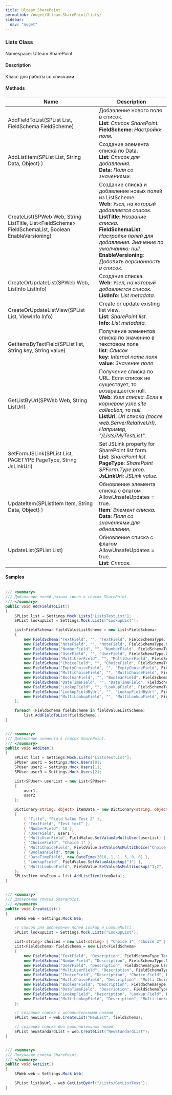 ```yaml
---
title: Ulteam.SharePoint 
permalink: /nuget/Ulteam.SharePoint/lists/
sidebar:
  nav: "nuget"
---
```


### Lists Class
Namespace: Ulteam.SharePoint

#### Description
Класс для работы со списками.


#### Methods

| Name | Description |
|-|-|
| AddFieldToList(SPList List, FieldSchema FieldScheme) | Добавление нового поля в список.  <br> **List**: *Список SharePoint.*  <br> **FieldScheme**: *Настройки поля.*  |
| AddListItem(SPList List, String Data, Object} ) | Создание элемента списка по Data.  <br> **List**: *Список для добавления.*  <br> **Data**: *Поля со значениями.*  |
| CreateList(SPWeb Web, String ListTitle, List&lt;FieldSchema&gt; FieldSchemaList, Boolean EnableVersioning) | Создание списка и добавление новых полей из ListScheme.  <br> **Web**: *Узел, на который добавляется список.*  <br> **ListTitle**: *Название списка.*  <br> **FieldSchemaList**: *Настройки полей для добавления. Значение по умолчанию: null.*  <br> **EnableVersioning**: *Добавить версионность в список.*  |
| CreateOrUpdateList(SPWeb Web, ListInfo ListInfo) | Создание списка.  <br> **Web**: *Узел, на который добавляется список.*  <br> **ListInfo**: *List metadata.*  |
| CreateOrUpdateListView(SPList List, ViewInfo Info) | Create or update existing list view.  <br> **List**: *SharePoint list.*  <br> **Info**: *List metadata.*  |
| GetItemsByTextField(SPList list, String key, String value) | Получение элементов списка по значению в текстовом поле  <br> **list**: *Список*  <br> **key**: *Internal name поля*  <br> **value**: *Значение поля*  |
| GetListByUrl(SPWeb Web, String ListUrl) | Получение списка по URL. Если список не существует, то возвращается null.  <br> **Web**: *Узел списка. Если в корневом узле site collection, то null.*  <br> **ListUrl**: *Url списка (после web.ServerRelativeUrl). Например, "/Lists/MyTestList".*  |
| SetFormJSLink(SPList List, PAGETYPE PageType, String JsLinkUrl) | Set JSLink property for SharePoint list form.  <br> **List**: *SharePoint list.*  <br> **PageType**: *SharePoint SPForm.Type prop.*  <br> **JsLinkUrl**: *JSLink value.*  |
| UpdateItem(SPListItem Item, String Data, Object} ) | Обновление элемента списка с флагом AllowUnsafeUpdates = true.  <br> **Item**: *Элемент списка.*  <br> **Data**: *Поля со значениями для обновления.*  |
| UpdateList(SPList List) | Обновление списка с флагом AllowUnsafeUpdates = true.  <br> **List**: *Список.*  |

#### Samples
```csharp

/// <summary>
/// Добавление полей разных типов в список SharePoint.
/// </summary>
public void AddFieldToList()
{
    SPList list = Settings.Mock.Lists["ListsTestList"];
    SPList lookupList = Settings.Mock.Lists["LookupList"];

    List<FieldSchema> fieldValueListScheme = new List<FieldSchema>
    {
        new FieldSchema("TextField", "", "TextField", FieldSchemaType.Text),
        new FieldSchema("NoteField", "", "NoteField", FieldSchemaType.Note),
        new FieldSchema("NumberField", "", "NumberField", FieldSchemaType.Number),
        new FieldSchema("UserField", "", "UserField", FieldSchemaType.User),
        new FieldSchema("MultiUserField", "", "MultiUserField", FieldSchemaType.UserMulti),
        new FieldSchema("ChoiceField", "", "ChoiceField", FieldSchemaType.Choice, new List<string> { "Choice test 1", "Choice test 2" }),
        new FieldSchema("EmptyChoiceField", "", "EmptyChoiceField", FieldSchemaType.Choice, new List<string> {}),
        new FieldSchema("MultiChoiceField", "", "MultiChoiceField", FieldSchemaType.MultiChoice, new List<string> { "Choice test 1", "Choice test 2" }),
        new FieldSchema("BooleanField", "", "BooleanField", FieldSchemaType.Boolean),
        new FieldSchema("DateTimeField", "", "DateTimeField", FieldSchemaType.DateTime),
        new FieldSchema("LookupField", "", "LookupField", FieldSchemaType.Lookup, lookupList.ID, "Title"),
        new FieldSchema("LookupFieldByUrl", "", "LookupFieldByUrl", FieldSchemaType.Lookup, "/Lists/LookupList", "Title"),
        new FieldSchema("MultiLookupField", "", "MultiLookupField", FieldSchemaType.LookupMulti, lookupList.ID, "Title")
    };

    foreach (FieldSchema fieldScheme in fieldValueListScheme)
        list.AddFieldToList(fieldScheme);
}
```
```csharp

/// <summary>
/// Добавление элемента в список SharePoint.
/// </summary>
public void AddItem()
{
    SPList list = Settings.Mock.Lists["ListsTestList"];
    SPUser user1 = Settings.Mock.Users[0];
    SPUser user2 = Settings.Mock.Users[1];
    SPUser user3 = Settings.Mock.Users[2];

    List<SPUser> userList = new List<SPUser>
    {
        user1,
        user2
    };

    Dictionary<string, object> itemData = new Dictionary<string, object>
    {
        { "Title", "Field Value Test 2" },
        { "TextField", "Test text" },
        { "NumberField", 10 },
        { "UserField", user1 },
        { "MultiUserField", FieldValue.SetValueAsMultiUser(userList) },
        { "ChoiceField", "Choice 1" },
        { "MultiChoiceField", FieldValue.SetValueAsMultiChoice("Choice 1;Choice 2", ';') },
        { "BooleanField", true },
        { "DateTimeField", new DateTime(2018, 1, 1, 5, 0, 0) },
        { "LookupField", FieldValue.SetValueAsLookup("1") },
        { "MultiLookupField", FieldValue.SetValueAsMultiLookup("1;2", ';') }
    };
    SPListItem newItem = list.AddListItem(itemData);
}
```
```csharp

/// <summary>
/// Добавление списка SharePoint.
/// </summary>
public void CreateList()
{
    SPWeb web = Settings.Mock.Web;

    // список для добавление полей Lookup и LookupMulti
    SPList lookupList = Settings.Mock.Lists["LookupList"];

    List<string> choices = new List<string> { "Choice 1", "Choice 2" };
    List<FieldSchema> fieldSchema = new List<FieldSchema>
    {
        new FieldSchema("TextField", "Description", FieldSchemaType.Text),
        new FieldSchema("NumberField", "Description", FieldSchemaType.Number),
        new FieldSchema("UserField", "Description", FieldSchemaType.User),
        new FieldSchema("MultiUserField", "Description", FieldSchemaType.UserMulti),
        new FieldSchema("ChoiceField", "Description", "Choice Field", FieldSchemaType.Choice, choices),
        new FieldSchema("MultiChoiceField", "Description", "Multi Choice Field", FieldSchemaType.MultiChoice, choices),
        new FieldSchema("BooleanField", "Description", FieldSchemaType.Boolean),
        new FieldSchema("DateTimeField", "Description", FieldSchemaType.DateTime),
        new FieldSchema("LookupField", "Description", "Lookup Field", FieldSchemaType.Lookup, lookupList.ID, "Title"),
        new FieldSchema("MultiLookupField", "Description", "Multi Lookup Field", FieldSchemaType.LookupMulti, lookupList.ID, "Title")
    };

    // создание списка с дополнительными полями
    SPList newList = web.CreateList("NewList", fieldSchema);

    // создание списка без дополнительных полей
    SPList newStandardList = web.CreateList("NewStandardList");
}
```
```csharp

/// <summary>
/// Получение списка SharePoint.
/// </summary>
public void GetList()
{
    SPWeb web = Settings.Mock.Web;

    SPList listByUrl = web.GetListByUrl("/Lists/GetListTest");
}
```
